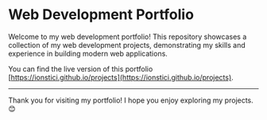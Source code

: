 # Web Development Portfolio

Welcome to my web development portfolio! This repository showcases a collection of my web development projects, demonstrating my skills and experience in building modern web applications.

You can find the live version of this portfolio [https://ionstici.github.io/projects](https://ionstici.github.io/projects).

---

Thank you for visiting my portfolio! I hope you enjoy exploring my projects. 😊
